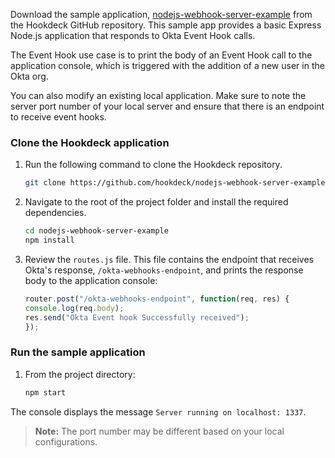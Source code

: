 Download the sample application, [nodejs-webhook-server-example](https://github.com/hookdeck/nodejs-webhook-server-example) from the Hookdeck GitHub repository. This sample app provides a basic Express Node.js application that responds to Okta Event Hook calls.

The Event Hook use case is to print the body of an Event Hook call to the application console, which is triggered with the addition of a new user in the Okta org.

You can also modify an existing local application. Make sure to note the server port number of your local server and ensure that there is an endpoint to receive event hooks.

### Clone the Hookdeck application

1. Run the following command to clone the Hookdeck repository.

    ```bash
    git clone https://github.com/hookdeck/nodejs-webhook-server-example.git
    ```

1. Navigate to the root of the project folder and install the required dependencies.

    ```bash
    cd nodejs-webhook-server-example
    npm install
    ```

1. Review the `routes.js` file. This file contains the endpoint that receives Okta's response, `/okta-webhooks-endpoint`, and prints the response body to the application console:

    ```JavaScript
    router.post("/okta-webhooks-endpoint", function(req, res) {
    console.log(req.body);
    res.send("Okta Event hook Successfully received");
    });
    ```

### Run the sample application

1. From the project directory:

    ```bash
    npm start
    ```

The console displays the message `Server running on localhost: 1337`.

>**Note:** The port number may be different based on your local configurations.
